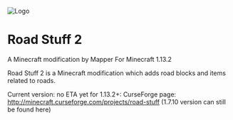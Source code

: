 ![Logo](http://killermapper.net/roadstuffmod/RoadStuffLogo.png)
# Road Stuff 2
A Minecraft modification by Mapper
For Minecraft 1.13.2


Road Stuff 2 is a Minecraft modification which adds road blocks and items related to roads.

Current version: no ETA yet for 1.13.2+:
CurseForge page: http://minecraft.curseforge.com/projects/road-stuff (1.7.10 version can still be found here)
